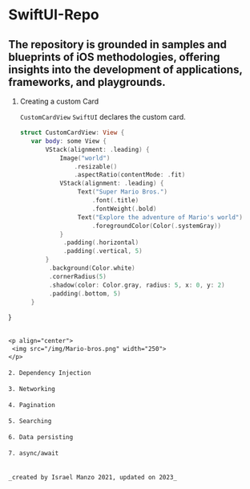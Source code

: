 # SwiftUI-Repo

## The repository is grounded in samples and blueprints of iOS methodologies, offering insights into the development of applications, frameworks, and playgrounds.

1. Creating a custom Card

   ```CustomCardView``` ```SwiftUI``` declares the custom card.
   ```swift
   struct CustomCardView: View {
      var body: some View {
          VStack(alignment: .leading) {
              Image("world")
                  .resizable()
                  .aspectRatio(contentMode: .fit)
              VStack(alignment: .leading) {
                   Text("Super Mario Bros.")
                       .font(.title)
                       .fontWeight(.bold)
                   Text("Explore the adventure of Mario's world")
                       .foregroundColor(Color(.systemGray))
              }
               .padding(.horizontal)
               .padding(.vertical, 5)
          }
           .background(Color.white)
           .cornerRadius(5)
           .shadow(color: Color.gray, radius: 5, x: 0, y: 2)
           .padding(.bottom, 5)
      }
  }
```

<p align="center">
 <img src="/img/Mario-bros.png" width="250">
</p>

2. Dependency Injection

3. Networking

4. Pagination

5. Searching

6. Data persisting

7. async/await


_created by Israel Manzo 2021, updated on 2023_
